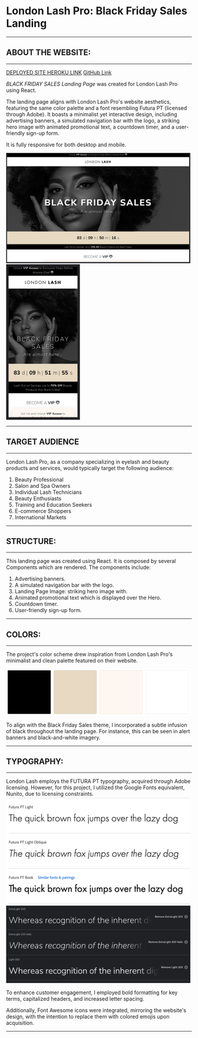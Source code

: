London Lash Pro: Black Friday Sales Landing
=================================================

* * *

ABOUT THE WEBSITE:
------------------

* * * 

[DEPLOYED SITE HEROKU LINK](https://blackfriday-londonlash-7d12788698f6.herokuapp.com/)
[GitHub Link](https://github.com/stephaniecrocker91/blackfriday)

_BLACK FRIDAY SALES Landing Page_ was created for London Lash Pro using React.

The landing page aligns with London Lash Pro's website aesthetics, featuring the same color palette and a font resembling Futura PT (licensed through Adobe). It boasts a minimalist yet interactive design, including advertising banners, a simulated navigation bar with the logo, a striking hero image with animated promotional text, a countdown timer, and a user-friendly sign-up form.

It is fully responsive for both desktop and mobile.

<img src="src/images/desktop.png" width="500px">
<img src="src/images/home.png" width="200px">

* * * 


TARGET AUDIENCE
------------------

* * *

London Lash Pro, as a company specializing in eyelash and beauty products and services, would typically target the following audience:

1. Beauty Professional
2. Salon and Spa Owners
3. Individual Lash Technicians
4. Beauty Enthusiasts
5. Training and Education Seekers
6. E-commerce Shoppers
7. International Markets


  
* * *


STRUCTURE:
---------

* * *
This landing page was created using React. It is composed by several Components which are rendered. The components include:

1. Advertising banners.
2. A simulated navigation bar with the logo. 
3. Landing Page Image: striking hero image with.
4. Animated promotional text which is displayed over the Hero. 
4. Countdown timer.
5. User-friendly sign-up form.

* * * 


COLORS:
---------

* * *

The project's color scheme drew inspiration from London Lash Pro's minimalist and clean palette featured on their website. 


<img src="src/images/colorpallette.png" width="500px">

To align with the Black Friday Sales theme, I incorporated a subtle infusion of black throughout the landing page. For instance, this can be seen in alert banners and black-and-white imagery.

* * * 
TYPOGRAPHY:
---------

* * *

London Lash employs the FUTURA PT typography, acquired through Adobe licensing. However, for this project, I utilized the Google Fonts equivalent, Nunito, due to licensing constraints. 
<img src="src/images/futura.png" width="500px">
<img src="src/images/nunito.png" width="500px">


To enhance customer engagement, I employed bold formatting for key terms, capitalized headers, and increased letter spacing. 

Additionally, Font Awesome icons were integrated, mirroring the website's design, with the intention to replace them with colored emojis upon acquisition.

* * * 
